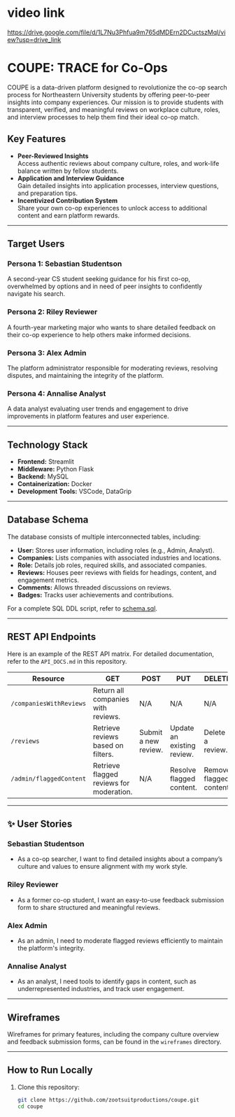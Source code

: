 # video link
https://drive.google.com/file/d/1L7Nu3Phfua9m765dMDErn2DCuctszMql/view?usp=drive_link 


# COUPE: TRACE for Co-Ops

COUPE is a data-driven platform designed to revolutionize the co-op search process for Northeastern University students by offering peer-to-peer insights into company experiences. Our mission is to provide students with transparent, verified, and meaningful reviews on workplace culture, roles, and interview processes to help them find their ideal co-op match.

## Key Features
- **Peer-Reviewed Insights**  
  Access authentic reviews about company culture, roles, and work-life balance written by fellow students.  
- **Application and Interview Guidance**  
  Gain detailed insights into application processes, interview questions, and preparation tips.  
- **Incentivized Contribution System**  
  Share your own co-op experiences to unlock access to additional content and earn platform rewards.

---

## Target Users
### **Persona 1: Sebastian Studentson**  
A second-year CS student seeking guidance for his first co-op, overwhelmed by options and in need of peer insights to confidently navigate his search.

### **Persona 2: Riley Reviewer**  
A fourth-year marketing major who wants to share detailed feedback on their co-op experience to help others make informed decisions.

### **Persona 3: Alex Admin**  
The platform administrator responsible for moderating reviews, resolving disputes, and maintaining the integrity of the platform.

### **Persona 4: Annalise Analyst**  
A data analyst evaluating user trends and engagement to drive improvements in platform features and user experience.

---

## Technology Stack
- **Frontend:** Streamlit  
- **Middleware:** Python Flask  
- **Backend:** MySQL  
- **Containerization:** Docker  
- **Development Tools:** VSCode, DataGrip

---

## Database Schema
The database consists of multiple interconnected tables, including:
- **User:** Stores user information, including roles (e.g., Admin, Analyst).  
- **Companies:** Lists companies with associated industries and locations.  
- **Role:** Details job roles, required skills, and associated companies.  
- **Reviews:** Houses peer reviews with fields for headings, content, and engagement metrics.  
- **Comments:** Allows threaded discussions on reviews.  
- **Badges:** Tracks user achievements and contributions.  

For a complete SQL DDL script, refer to [schema.sql](#).

---

## REST API Endpoints
Here is an example of the REST API matrix. For detailed documentation, refer to the `API_DOCS.md` in this repository.

| Resource             | GET                                       | POST                          | PUT                 | DELETE            |
|----------------------|-------------------------------------------|-------------------------------|---------------------|-------------------|
| `/companiesWithReviews` | Return all companies with reviews.       | N/A                           | N/A                 | N/A               |
| `/reviews`            | Retrieve reviews based on filters.        | Submit a new review.          | Update an existing review. | Delete a review. |
| `/admin/flaggedContent` | Retrieve flagged reviews for moderation. | N/A                           | Resolve flagged content. | Remove flagged content. |

---

## ✨ User Stories
### Sebastian Studentson
- As a co-op searcher, I want to find detailed insights about a company’s culture and values to ensure alignment with my work style.

### Riley Reviewer
- As a former co-op student, I want an easy-to-use feedback submission form to share structured and meaningful reviews.

### Alex Admin
- As an admin, I need to moderate flagged reviews efficiently to maintain the platform's integrity.

### Annalise Analyst
- As an analyst, I need tools to identify gaps in content, such as underrepresented industries, and track user engagement.

---

##  Wireframes
Wireframes for primary features, including the company culture overview and feedback submission forms, can be found in the `wireframes` directory.

---

## How to Run Locally
1. Clone this repository:  
   ```bash
   git clone https://github.com/zootsuitproductions/coupe.git
   cd coupe

